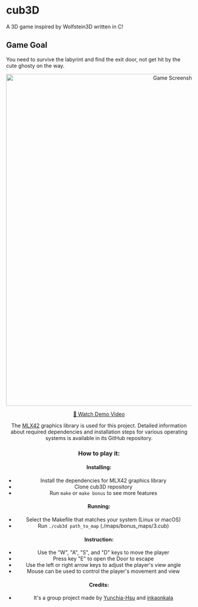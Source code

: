 # cub3D

A 3D game inspired by Wolfstein3D written in C! 

## Game Goal
You need to survive the labyrint and find the exit door, not get hit by the cute ghosty on the way.

<div style="text-align: center;">
<img src="https://private-user-images.githubusercontent.com/127295359/389693062-4b1aa8f6-6b69-44bc-bf44-923dc2c17921.png?jwt=eyJhbGciOiJIUzI1NiIsInR5cCI6IkpXVCJ9.eyJpc3MiOiJnaXRodWIuY29tIiwiYXVkIjoicmF3LmdpdGh1YnVzZXJjb250ZW50LmNvbSIsImtleSI6ImtleTUiLCJleHAiOjE3MzI1Njc2OTgsIm5iZiI6MTczMjU2NzM5OCwicGF0aCI6Ii8xMjcyOTUzNTkvMzg5NjkzMDYyLTRiMWFhOGY2LTZiNjktNDRiYy1iZjQ0LTkyM2RjMmMxNzkyMS5wbmc_WC1BbXotQWxnb3JpdGhtPUFXUzQtSE1BQy1TSEEyNTYmWC1BbXotQ3JlZGVudGlhbD1BS0lBVkNPRFlMU0E1M1BRSzRaQSUyRjIwMjQxMTI1JTJGdXMtZWFzdC0xJTJGczMlMkZhd3M0X3JlcXVlc3QmWC1BbXotRGF0ZT0yMDI0MTEyNVQyMDQzMThaJlgtQW16LUV4cGlyZXM9MzAwJlgtQW16LVNpZ25hdHVyZT1jZDkwNTM3YTczMDZkYmJiNDA2ODc2MTRmODI2OGM0NDM1OGMzZGYyNjRmYTE1ZGNiOWEzZDM5ZGE2NjhiMWQyJlgtQW16LVNpZ25lZEhlYWRlcnM9aG9zdCJ9.y8H_MYCX8lcWmPHcKtkutO-rxuLygLyDi5P8YPRkqME" alt="Game Screenshot" width="900"/>


[🎥 Watch Demo Video](https://youtube.com/shorts/EQZ6XAi4fRA?feature=share)

The [MLX42](https://github.com/codam-coding-college/MLX42) graphics library is used for this project. Detailed information about required dependencies and installation steps for various operating systems is available in its GitHub repository.

### How to play it:
 
#### Installing:
 - Install the dependencies for MLX42 graphics library
 - Clone cub3D repository 
 - Run `make` or `make bonus` to see more features  

#### Running:
  - Select the Makefile that matches your system (Linux or macOS)
  - Run `./cub3d path_to_map` (./maps/bonus_maps/3.cub)

#### Instruction: 
 - Use the "W", "A", "S", and "D" keys to move the player
 - Press key "E" to open the Door to escape
 - Use the left or right arrow keys to adjust the player's view angle
 - Mouse can be used to control the player's movement and view

#### Credits:
 - It's a group project made by [Yunchia-Hsu](https://github.com/Yunchia-Hsu) and [inkaonkala](https://github.com/inkaonkala)
